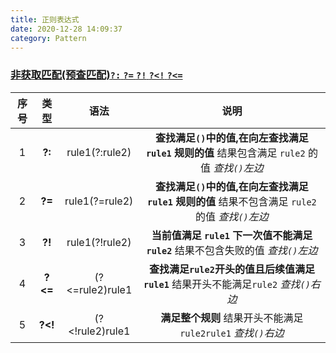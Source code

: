 ```yaml
---
title: 正则表达式
date: 2020-12-28 14:09:37
category: Pattern
---
```


### [非获取匹配(预查匹配)`?:` `?=` `?!` `?<!` `?<=`](https://www.runoob.com/regexp/regexp-metachar.html)

| 序号 |  类型   |      语法       |                                               说明                                                |
| :--: | :-----: | :-------------: | :-----------------------------------------------------------------------------------------------: |
|  1   | **?:**  | rule1(?:rule2)  |  **查找满足`()`中的值,在向左查找满足 `rule1` 规则的值** 结果包含满足 `rule2` 的值 _查找`()`左边_  |
|  2   | **?=**  | rule1(?=rule2)  | **查找满足`()`中的值,在向左查找满足 `rule1` 规则的值** 结果不包含满足 `rule2` 的值 _查找`()`左边_ |
|  3   | **?!**  | rule1(?!rule2)  |         **当前值满足 `rule1` 下一次值不能满足 `rule2`** 结果不包含失败的值 _查找`()`左边_         |
|  4   | **?<=** | (?<=rule2)rule1 |      **查找满足`rule2`开头的值且后续值满足 `rule1`** 结果开头不能满足`rule2` _查找`()`右边_       |
|  5   | **?<!** | (?<!rule2)rule1 |                   **满足整个规则** 结果开头不能满足`rule2rule1` _查找`()`右边_                    |
